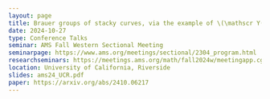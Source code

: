 ```yaml
---
layout: page
title: Brauer groups of stacky curves, via the example of \(\mathscr Y(1)\)
date: 2024-10-27
type: Conference Talks
seminar: AMS Fall Western Sectional Meeting
seminarpage: https://www.ams.org/meetings/sectional/2304_program.html
researchseminars: https://meetings.ams.org/math/fall2024w/meetingapp.cgi/Paper/40945
location: University of California, Riverside
slides: ams24_UCR.pdf
paper: https://arxiv.org/abs/2410.06217
---
```


